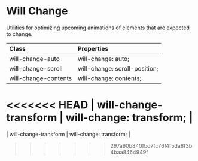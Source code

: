 # Will Change

Utilities for optimizing upcoming animations of elements that are expected to change.

| Class                 | Properties                    |
| :-------------------- | :---------------------------- |
| will-change-auto      | will-change: auto;            |
| will-change-scroll    | will-change: scroll-position; |
| will-change-contents  | will-change: contents;        |
<<<<<<< HEAD
| will-change-transform | will-change: transform;       |
=======
| will-change-transform | will-change: transform;       |
>>>>>>> 297a90b840fbd7fc76f4f5da8f3b4baa8464949f
